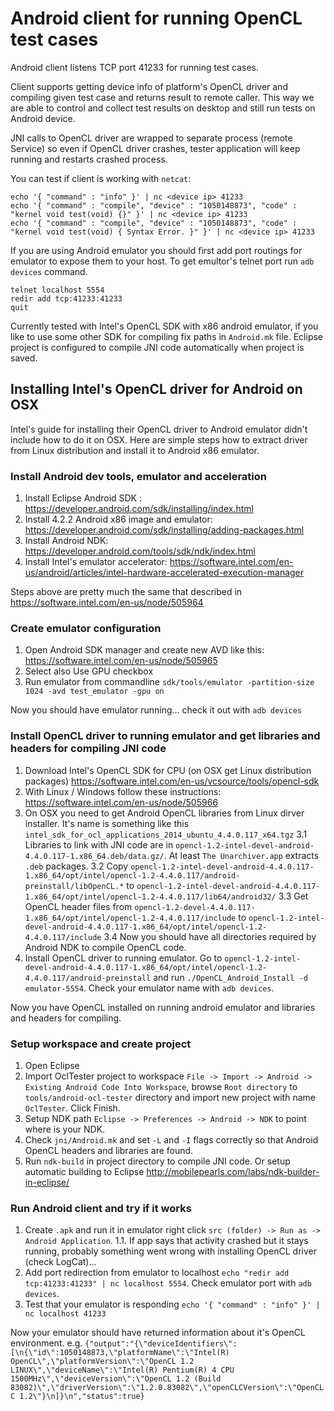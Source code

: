 # Android client for running OpenCL test cases

Android client listens TCP port 41233 for running test cases. 

Client supports getting device info of platform's OpenCL driver and compiling given test case
and returns result to remote caller. This way we are able to control and collect test results
on desktop and still run tests on Android device. 

JNI calls to OpenCL driver are wrapped to separate process (remote Service) so even if OpenCL
driver crashes, tester application will keep running and restarts crashed process.

You can test if client is working with `netcat`:

```
echo '{ "command" : "info" }' | nc <device ip> 41233
echo '{ "command" : "compile", "device" : "1050148873", "code" : "kernel void test(void) {}" }' | nc <device ip> 41233
echo '{ "command" : "compile", "device" : "1050148873", "code" : "kernel void test(void) { Syntax Error. }" }' | nc <device ip> 41233
```

If you are using Android emulator you should first add port routings for emulator to expose them to your host. 
To get emultor's telnet port run `adb devices` command.

```
telnet localhost 5554
redir add tcp:41233:41233
quit
```

Currently tested with Intel's OpenCL SDK with x86 android emulator, if you like to use 
some other SDK for compiling fix paths in `Android.mk` file. Eclipse project is configured
to compile JNI code automatically when project is saved.

## Installing Intel's OpenCL driver for Android on OSX

Intel's guide for installing their OpenCL driver to Android emulator didn't include how to
do it on OSX. Here are simple steps how to extract driver from Linux distribution and 
install it to Android x86 emulator.

### Install Android dev tools, emulator and acceleration

1. Install Eclipse Android SDK : https://developer.android.com/sdk/installing/index.html
2. Install 4.2.2 Android x86 image and emulator: https://developer.android.com/sdk/installing/adding-packages.html 
3. Install Android NDK: https://developer.android.com/tools/sdk/ndk/index.html
4. Install Intel's emulator accelerator: https://software.intel.com/en-us/android/articles/intel-hardware-accelerated-execution-manager

Steps above are pretty much the same that described in https://software.intel.com/en-us/node/505964

### Create emulator configuration 

1. Open Android SDK manager and create new AVD like this: https://software.intel.com/en-us/node/505965
2. Select also Use GPU checkbox
3. Run emulator from commandline `sdk/tools/emulator -partition-size 1024 -avd test_emulator -gpu on`

Now you should have emulator running... check it out with `adb devices`

### Install OpenCL driver to running emulator and get libraries and headers for compiling JNI code

1. Download Intel's OpenCL SDK for CPU (on OSX get Linux distribution packages) https://software.intel.com/en-us/vcsource/tools/opencl-sdk
2. With Linux / Windows follow these instructions: https://software.intel.com/en-us/node/505966
3. On OSX you need to get Android OpenCL libraries from Linux dirver installer. It's name is something like this `intel_sdk_for_ocl_applications_2014_ubuntu_4.4.0.117_x64.tgz`
3.1 Libraries to link with JNI code are in `opencl-1.2-intel-devel-android-4.4.0.117-1.x86_64.deb/data.gz/`. At least `The Unarchiver.app` extracts `.deb` packages.
3.2 Copy `opencl-1.2-intel-devel-android-4.4.0.117-1.x86_64/opt/intel/opencl-1.2-4.4.0.117/android-preinstall/libOpenCL.*` to `opencl-1.2-intel-devel-android-4.4.0.117-1.x86_64/opt/intel/opencl-1.2-4.4.0.117/lib64/android32/`
3.3 Get OpenCL header files from `opencl-1.2-devel-4.4.0.117-1.x86_64/opt/intel/opencl-1.2-4.4.0.117/include` to `opencl-1.2-intel-devel-android-4.4.0.117-1.x86_64/opt/intel/opencl-1.2-4.4.0.117/include`
3.4 Now you should have all directories required by Android NDK to compile OpenCL code.
4. Install OpenCL driver to running emulator. Go to `opencl-1.2-intel-devel-android-4.4.0.117-1.x86_64/opt/intel/opencl-1.2-4.4.0.117/android-preinstall` and run `./OpenCL_Android_Install -d emulator-5554`. Check your emulator name with `adb devices`.

Now you have OpenCL installed on running android emulator and libraries and headers for compiling.

### Setup workspace and create project

1. Open Eclipse
2. Import OclTester project to workspace `File -> Import -> Android -> Existing Android Code Into Workspace`, browse `Root directory` to `tools/android-ocl-tester` directory and import new project with name `OclTester`. Click Finish.
3. Setup NDK path `Eclipse -> Preferences -> Android -> NDK` to point where is your NDK.
4. Check `jni/Android.mk` and set `-L` and `-I` flags correctly so that Android OpenCL headers and libraries are found.
5. Run `ndk-build` in project directory to compile JNI code. Or setup automatic building to Eclipse http://mobilepearls.com/labs/ndk-builder-in-eclipse/

### Run Android client and try if it works

1. Create `.apk` and run it in emulator right click `src (folder) -> Run as -> Android Application`.
1.1. If app says that activity crashed but it stays running, probably something went wrong with installing OpenCL driver (check LogCat)...
2. Add port redirection from emulator to localhost `echo "redir add tcp:41233:41233" | nc localhost 5554`. Check emulator port with `adb devices`.
3. Test that your emulator is responding `echo '{ "command" : "info" }' | nc localhost 41233`

Now your emulator should have returned information about it's OpenCL environment. e.g. `{"output":"{\"deviceIdentifiers\":[\n{\"id\":1050148873,\"platformName\":\"Intel(R) OpenCL\",\"platformVersion\":\"OpenCL 1.2 LINUX\",\"deviceName\":\"Intel(R) Pentium(R) 4 CPU 1500MHz\",\"deviceVersion\":\"OpenCL 1.2 (Build 83082)\",\"driverVersion\":\"1.2.0.83082\",\"openCLCVersion\":\"OpenCL C 1.2\"}\n]}\n","status":true}`



